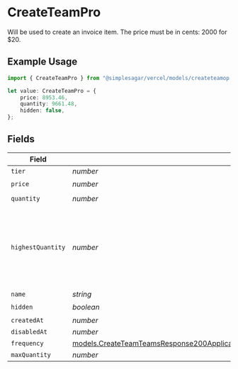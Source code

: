 # CreateTeamPro

Will be used to create an invoice item. The price must be in cents: 2000 for $20.

## Example Usage

```typescript
import { CreateTeamPro } from "@simplesagar/vercel/models/createteamop.js";

let value: CreateTeamPro = {
    price: 8953.46,
    quantity: 9661.48,
    hidden: false,
};
```

## Fields

| Field                                                                                                                                                                                            | Type                                                                                                                                                                                             | Required                                                                                                                                                                                         | Description                                                                                                                                                                                      |
| ------------------------------------------------------------------------------------------------------------------------------------------------------------------------------------------------ | ------------------------------------------------------------------------------------------------------------------------------------------------------------------------------------------------ | ------------------------------------------------------------------------------------------------------------------------------------------------------------------------------------------------ | ------------------------------------------------------------------------------------------------------------------------------------------------------------------------------------------------ |
| `tier`                                                                                                                                                                                           | *number*                                                                                                                                                                                         | :heavy_minus_sign:                                                                                                                                                                               | N/A                                                                                                                                                                                              |
| `price`                                                                                                                                                                                          | *number*                                                                                                                                                                                         | :heavy_check_mark:                                                                                                                                                                               | N/A                                                                                                                                                                                              |
| `quantity`                                                                                                                                                                                       | *number*                                                                                                                                                                                         | :heavy_check_mark:                                                                                                                                                                               | N/A                                                                                                                                                                                              |
| `highestQuantity`                                                                                                                                                                                | *number*                                                                                                                                                                                         | :heavy_minus_sign:                                                                                                                                                                               | The highest quantity in the current period. Used to render the correct enable/disable UI for add-ons.                                                                                            |
| `name`                                                                                                                                                                                           | *string*                                                                                                                                                                                         | :heavy_minus_sign:                                                                                                                                                                               | N/A                                                                                                                                                                                              |
| `hidden`                                                                                                                                                                                         | *boolean*                                                                                                                                                                                        | :heavy_check_mark:                                                                                                                                                                               | N/A                                                                                                                                                                                              |
| `createdAt`                                                                                                                                                                                      | *number*                                                                                                                                                                                         | :heavy_minus_sign:                                                                                                                                                                               | N/A                                                                                                                                                                                              |
| `disabledAt`                                                                                                                                                                                     | *number*                                                                                                                                                                                         | :heavy_minus_sign:                                                                                                                                                                               | N/A                                                                                                                                                                                              |
| `frequency`                                                                                                                                                                                      | [models.CreateTeamTeamsResponse200ApplicationJSONResponseBodyBillingInvoiceItemsProFrequency](../models/createteamteamsresponse200applicationjsonresponsebodybillinginvoiceitemsprofrequency.md) | :heavy_minus_sign:                                                                                                                                                                               | N/A                                                                                                                                                                                              |
| `maxQuantity`                                                                                                                                                                                    | *number*                                                                                                                                                                                         | :heavy_minus_sign:                                                                                                                                                                               | N/A                                                                                                                                                                                              |